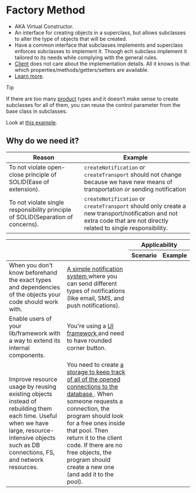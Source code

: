 # Factory Method

- AKA Virtual Constructor.
- An interface for creating objects in a superclass, but allows subclasses to alter the type of objects that will be created.
- Have a common interface that subclasses implements and superclass enforces subclasses to implement it. Though ech subclass implement it tailored to its needs while complying with the general rules.
- [Client](../README.md#glossaryClient) does not care about the implementation details. All it knows is that which properties/methods/getters/setters are available.
- [Learn more](https://refactoring.guru/design-patterns/factory-method`).

> [!TIP]
>
> If there are too many [product](../README.md#glossaryProduct) types and it doesn’t make sense to create subclasses for all of them, you can reuse the control parameter from the base class in subclasses.
>
> Look at [this example](./logistic-example.ts).

## Why do we need it?

| Reason                                                                           | Example                                                                                                                                                              |
| -------------------------------------------------------------------------------- | -------------------------------------------------------------------------------------------------------------------------------------------------------------------- |
| To not violate open-close principle of SOLID(Ease of extension).                 | `createNotification` or `createTransport` should not change because we have new means of transportation or sending notification                                      |
| To not violate single responsibility principle of SOLID(Separation of concerns). | `createNotification` or `createTransport` should only create a new transport/notification and not extra code that are not directly related to single responsibility. |

<table>
  <thead>
    <tr>
      <th colspan="2" rowspan="2"></th>
      <th colspan="3">Applicability</th>
    </tr>
    <tr>
      <th>Scenario</th>
      <th>Example</th>
    </tr>
  </thead>
  <tbody>
    <tr>
      <td>
        When you don't know beforehand the exact types and
        dependencies of the objects your code should work with.
      </td>
      <td>
        <a href="./notification-method.ts">
          A simple notification system
        </a>
        where you can send different types of notifications
        (like email, SMS, and push notifications).
      </td>
    </tr>
    <tr>
      <td>
        Enable users of your lib/framework with a way to extend its
        internal components.
      </td>
      <td>
        You're using a
        <a href="./button-example.tsx">
          UI framework
        </a>
        and need to have rounded corner button.
      </td>
    </tr>
    <tr>
      <td>
        Improve resource usage by reusing existing objects instead of
        rebuilding them each time. Useful when we have large,
        resource-intensive objects such as DB connections, FS, and
        network resources.
      </td>
      <td>
        You need to create
        <a href="./db-connection-example.ts">
          a storage to keep track of all of the
          opened connections to the database
        </a>.
        When someone requests a connection, the program should
        look for a free ones inside that pool. Then return it
        to the client code. If there are no free objects, the
        program should create a new one (and add it to the pool).
      </td>
    </tr>
  </tbody>
</table>
